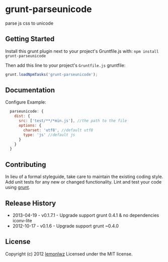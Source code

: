 # grunt-parseunicode

parse js css to unicode

## Getting Started
Install this grunt plugin next to your project's Gruntfile.js with: `npm install grunt-parseunicode`

Then add this line to your project's `Gruntfile.js` gruntfile:

```javascript
grunt.loadNpmTasks('grunt-parseunicode');
```

[grunt]: http://gruntjs.com/
[getting_started]: https://github.com/gruntjs/grunt/blob/master/docs/getting_started.md

## Documentation
Configure Example:
```javascript
  parseunicode: {
    dist: {
      src: ['test/**/*min.js'], //the path to the file
      options: {
        charset: 'utf8', //default utf8
        type: 'js' //default js
      }
    }
  }
```

## Contributing
In lieu of a formal styleguide, take care to maintain the existing coding style. Add unit tests for any new or changed functionality. Lint and test your code using [grunt][grunt].

## Release History
 * 2013-04-19 - v0.1.7.1 - Upgrade support grunt 0.4.1 & no dependencies iconv-lite
 * 2012-10-17 - v0.1.6 - Upgrade support grunt ~0.4.0 

## License
Copyright (c) 2012 [lemonlwz](http://www.coolicer.com/)
Licensed under the MIT license.